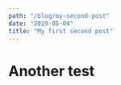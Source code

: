 ```yaml
---
path: "/blog/my-second-post"
date: "2019-05-04"
title: "My first second post"
---
```

# Another test
